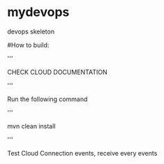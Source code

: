 # mydevops
devops skeleton

#How to build:

'''

CHECK CLOUD DOCUMENTATION

'''

Run the following command

'''

mvn clean install

'''

Test Cloud Connection events, receive every events
